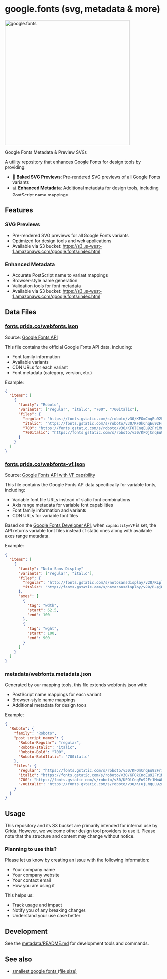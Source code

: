 # google.fonts (svg, metadata & more)

<img width="400" alt="google.fonts" src="https://github.com/user-attachments/assets/3678d2fb-0204-4753-9f9c-1cc52ead2b66">

Google Fonts Metadata & Preview SVGs

A utility repository that enhances Google Fonts for design tools by providing:

- 🎨 **Baked SVG Previews**: Pre-rendered SVG previews of all Google Fonts variants
- 📊 **Enhanced Metadata**: Additional metadata for design tools, including PostScript name mappings

## Features

### SVG Previews

- Pre-rendered SVG previews for all Google Fonts variants
- Optimized for design tools and web applications
- Available via S3 bucket: https://s3.us-west-1.amazonaws.com/google.fonts/index.html

### Enhanced Metadata

- Accurate PostScript name to variant mappings
- Browser-style name generation
- Validation tools for font metadata
- Available via S3 bucket: https://s3.us-west-1.amazonaws.com/google.fonts/index.html

## Data Files

### [fonts.grida.co/webfonts.json](https://fonts.grida.co/webfonts.json)

Source: [Google Fonts API](https://www.googleapis.com/webfonts/v1/webfonts)

This file contains the official Google Fonts API data, including:

- Font family information
- Available variants
- CDN URLs for each variant
- Font metadata (category, version, etc.)

Example:

```json
{
  "items": [
    {
      "family": "Roboto",
      "variants": ["regular", "italic", "700", "700italic"],
      "files": {
        "regular": "https://fonts.gstatic.com/s/roboto/v30/KFOmCnqEu92Fr1Mu4mxK.ttf",
        "italic": "https://fonts.gstatic.com/s/roboto/v30/KFOkCnqEu92Fr1Mu51xIIzI.ttf",
        "700": "https://fonts.gstatic.com/s/roboto/v30/KFOlCnqEu92Fr1MmWUlfBBc4.ttf",
        "700italic": "https://fonts.gstatic.com/s/roboto/v30/KFOjCnqEu92Fr1Mu51TzBic6CsTYl4BO.ttf"
      }
    }
  ]
}
```

### [fonts.grida.co/webfonts-vf.json](https://fonts.grida.co/webfonts-vf.json)

Source: [Google Fonts API with VF capability](https://www.googleapis.com/webfonts/v1/webfonts?capability=VF)

This file contains the Google Fonts API data specifically for variable fonts, including:

- Variable font file URLs instead of static font combinations
- Axis range metadata for variable font capabilities
- Font family information and variants
- CDN URLs for variable font files

Based on the [Google Fonts Developer API](https://developers.google.com/fonts/docs/developer_api), when `capability=VF` is set, the API returns variable font files instead of static ones along with available axes range metadata.

Example:

```json
{
  "items": [
    {
      "family": "Noto Sans Display",
      "variants": ["regular", "italic"],
      "files": {
        "regular": "http://fonts.gstatic.com/s/notosansdisplay/v20/RLplK4fy6r6tOBEJg0IAKzqdFZVZxokvfn_BDLxR.ttf",
        "italic": "http://fonts.gstatic.com/s/notosansdisplay/v20/RLpjK4fy6r6tOBEJg0IAKzqdFZVZxrktdHvjCaxRgew.ttf"
      },
      "axes": [
        {
          "tag": "wdth",
          "start": 62.5,
          "end": 100
        },
        {
          "tag": "wght",
          "start": 100,
          "end": 900
        }
      ]
    }
  ]
}
```

### metadata/webfonts.metadata.json

Generated by our mapping tools, this file extends webfonts.json with:

- PostScript name mappings for each variant
- Browser-style name mappings
- Additional metadata for design tools

Example:

```json
{
  "Roboto": {
    "family": "Roboto",
    "post_script_names": {
      "Roboto-Regular": "regular",
      "Roboto-Italic": "italic",
      "Roboto-Bold": "700",
      "Roboto-BoldItalic": "700italic"
    },
    "files": {
      "regular": "https://fonts.gstatic.com/s/roboto/v30/KFOmCnqEu92Fr1Mu4mxK.ttf",
      "italic": "https://fonts.gstatic.com/s/roboto/v30/KFOkCnqEu92Fr1Mu51xIIzI.ttf",
      "700": "https://fonts.gstatic.com/s/roboto/v30/KFOlCnqEu92Fr1MmWUlfBBc4.ttf",
      "700italic": "https://fonts.gstatic.com/s/roboto/v30/KFOjCnqEu92Fr1Mu51TzBic6CsTYl4BO.ttf"
    }
  }
}
```

## Usage

This repository and its S3 bucket are primarily intended for internal use by Grida. However, we welcome other design tool providers to use it. Please note that the structure and content may change without notice.

### Planning to use this?

Please let us know by creating an issue with the following information:

- Your company name
- Your company website
- Your contact email
- How you are using it

This helps us:

- Track usage and impact
- Notify you of any breaking changes
- Understand your use case better

## Development

See the [metadata/README.md](metadata/README.md) for development tools and commands.

## See also

- [smallest google fonts (file size)](https://gist.github.com/softmarshmallow/11902f1ef4676e02c85ff796639cef58)
